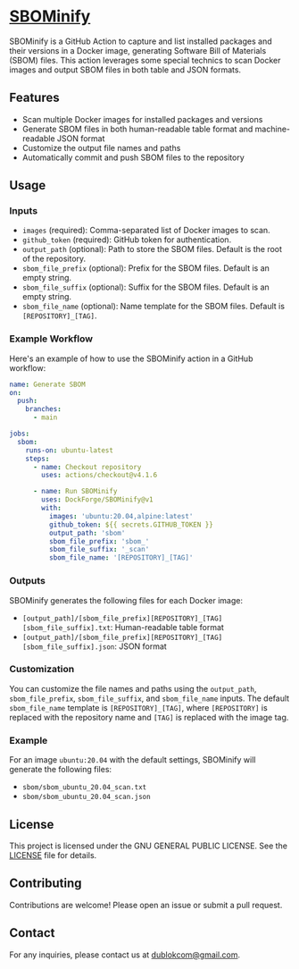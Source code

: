 # [SBOMinify](https://github.com/DockForge/SBOMinify)

SBOMinify is a GitHub Action to capture and list installed packages and their versions in a Docker image, generating Software Bill of Materials (SBOM) files. This action leverages some special technics to scan Docker images and output SBOM files in both table and JSON formats.

## Features

- Scan multiple Docker images for installed packages and versions
- Generate SBOM files in both human-readable table format and machine-readable JSON format
- Customize the output file names and paths
- Automatically commit and push SBOM files to the repository

## Usage

### Inputs

- `images` (required): Comma-separated list of Docker images to scan.
- `github_token` (required): GitHub token for authentication.
- `output_path` (optional): Path to store the SBOM files. Default is the root of the repository.
- `sbom_file_prefix` (optional): Prefix for the SBOM files. Default is an empty string.
- `sbom_file_suffix` (optional): Suffix for the SBOM files. Default is an empty string.
- `sbom_file_name` (optional): Name template for the SBOM files. Default is `[REPOSITORY]_[TAG]`.

### Example Workflow

Here's an example of how to use the SBOMinify action in a GitHub workflow:

```yaml
name: Generate SBOM
on:
  push:
    branches:
      - main

jobs:
  sbom:
    runs-on: ubuntu-latest
    steps:
      - name: Checkout repository
        uses: actions/checkout@v4.1.6

      - name: Run SBOMinify
        uses: DockForge/SBOMinify@v1
        with:
          images: 'ubuntu:20.04,alpine:latest'
          github_token: ${{ secrets.GITHUB_TOKEN }}
          output_path: 'sbom'
          sbom_file_prefix: 'sbom_'
          sbom_file_suffix: '_scan'
          sbom_file_name: '[REPOSITORY]_[TAG]'
```

### Outputs

SBOMinify generates the following files for each Docker image:

- `[output_path]/[sbom_file_prefix][REPOSITORY]_[TAG][sbom_file_suffix].txt`: Human-readable table format
- `[output_path]/[sbom_file_prefix][REPOSITORY]_[TAG][sbom_file_suffix].json`: JSON format

### Customization

You can customize the file names and paths using the `output_path`, `sbom_file_prefix`, `sbom_file_suffix`, and `sbom_file_name` inputs. The default `sbom_file_name` template is `[REPOSITORY]_[TAG]`, where `[REPOSITORY]` is replaced with the repository name and `[TAG]` is replaced with the image tag.

### Example

For an image `ubuntu:20.04` with the default settings, SBOMinify will generate the following files:

- `sbom/sbom_ubuntu_20.04_scan.txt`
- `sbom/sbom_ubuntu_20.04_scan.json`

## License

This project is licensed under the GNU GENERAL PUBLIC LICENSE. See the [LICENSE](LICENSE) file for details.

## Contributing

Contributions are welcome! Please open an issue or submit a pull request.

## Contact

For any inquiries, please contact us at [dublokcom@gmail.com](mailto:dublokcom@gmail.com).
